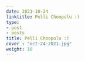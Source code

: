 ```yaml
---
date: 2021-10-24
linktitle: Pelli Choopulu :)
type:
- post
- posts
title: Pelli Choopulu :)
cover : "oct-24-2021.jpg"
weight: 10
---
```



